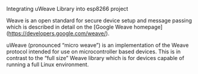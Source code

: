 Integrating uWeave Library into esp8266 project

Weave is an open standard for secure device setup and message passing which is described in detail on the [Google Weave homepage] (https://developers.google.com/weave/).

uWeave (pronounced “micro weave”) is an implementation of the Weave protocol intended for use on microcontroller based devices. This is in contrast to the “full size” Weave library which is for devices capable of running a full Linux environment.
